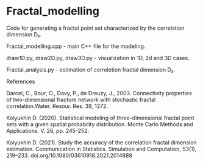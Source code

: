 # Fractal_modelling

Code for generating a fractal point set characterized by the correlation dimension D₂.

Fractal_modelling.cpp - main C++ file for the modeling.

draw1D.py, draw2D.py, draw3D.py - visualization in 1D, 2d and 3D cases.

Fractal_analysis.py - estimation of correletion fractal dimension D₂.



References

Darcel, C., Bour, O., Davy, P., de Dreuzy, J., 2003. Connectivity properties of two-dimensional fracture network with stochastic fractal correlation.Water. Resour. Res. 39, 1272.

Kolyukhin D. (2020). Statistical modeling of three-dimensional fractal point sets with a given spatial probability distribution. Monte Carlo Methods and Applications. V. 26, pp. 245-252.

Kolyukhin D. (2021). Study the accuracy of the correlation fractal dimension estimation. Communication in Statistics. Simulation and Computation, 53(1), 219–233.  doi.org/10.1080/03610918.2021.2014888

